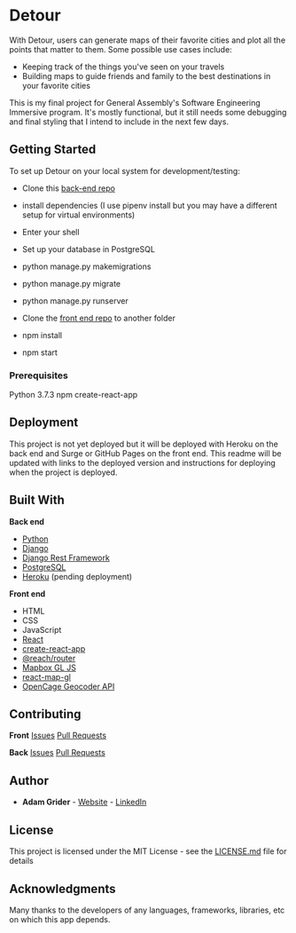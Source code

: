 # Detour

With Detour, users can generate maps of their favorite cities and plot all the points that matter to them. Some possible use cases include:
* Keeping track of the things you've seen on your travels
* Building maps to guide friends and family to the best destinations in your favorite cities

This is my final project for General Assembly's Software Engineering Immersive program. It's mostly functional, but it still needs some debugging and final styling that I intend to include in the next few days.


## Getting Started

To set up Detour on your local system for development/testing:
* Clone this [back-end repo](https://www.github.com/adamhg2411/detour-back)
* install dependencies (I use pipenv install but you may have a different setup for virtual environments)
* Enter your shell
* Set up your database in PostgreSQL
* python manage.py makemigrations
* python manage.py migrate
* python manage.py runserver

* Clone the [front end repo](https://www.github.com/adamhg2411/detour-front-web) to another folder
* npm install
* npm start


### Prerequisites

Python 3.7.3
npm
create-react-app


## Deployment

This project is not yet deployed but it will be deployed with Heroku on the back end and Surge or GitHub Pages on the front end. This readme will be updated with links to the deployed version and instructions for deploying when the project is deployed.


## Built With

**Back end**
* [Python](https://www.python.org/)
* [Django](https://www.djangoproject.com/)
* [Django Rest Framework](https://www.django-rest-framework.org/)
* [PostgreSQL](https://www.postgresql.org/)
* [Heroku](https://www.heroku.com) (pending deployment)

**Front end**
* HTML
* CSS
* JavaScript
* [React](https://reactjs.org/)
* [create-react-app](https://github.com/facebook/create-react-app)
* [@reach/router](https://reach.tech/router)
* [Mapbox GL JS](https://docs.mapbox.com/mapbox-gl-js/api/)
* [react-map-gl](https://uber.github.io/react-map-gl/#/Documentation/introduction/introduction)
* [OpenCage Geocoder API](https://opencagedata.com/)


## Contributing

**Front**
[Issues](https://github.com/AdamHG2411/detour-back/issues)
[Pull Requests](https://github.com/AdamHG2411/detour-back/pulls)

**Back**
[Issues](https://github.com/AdamHG2411/detour-front-web/issues)
[Pull Requests](https://github.com/AdamHG2411/detour-front-web/pulls)


## Author

* **Adam Grider** - [Website](https://www.adamgrider.dev) - [LinkedIn](https://www.linkedin.com/in/adam-h-grider)


## License

This project is licensed under the MIT License - see the [LICENSE.md](LICENSE.md) file for details


## Acknowledgments

Many thanks to the developers of any languages, frameworks, libraries, etc on which this app depends.